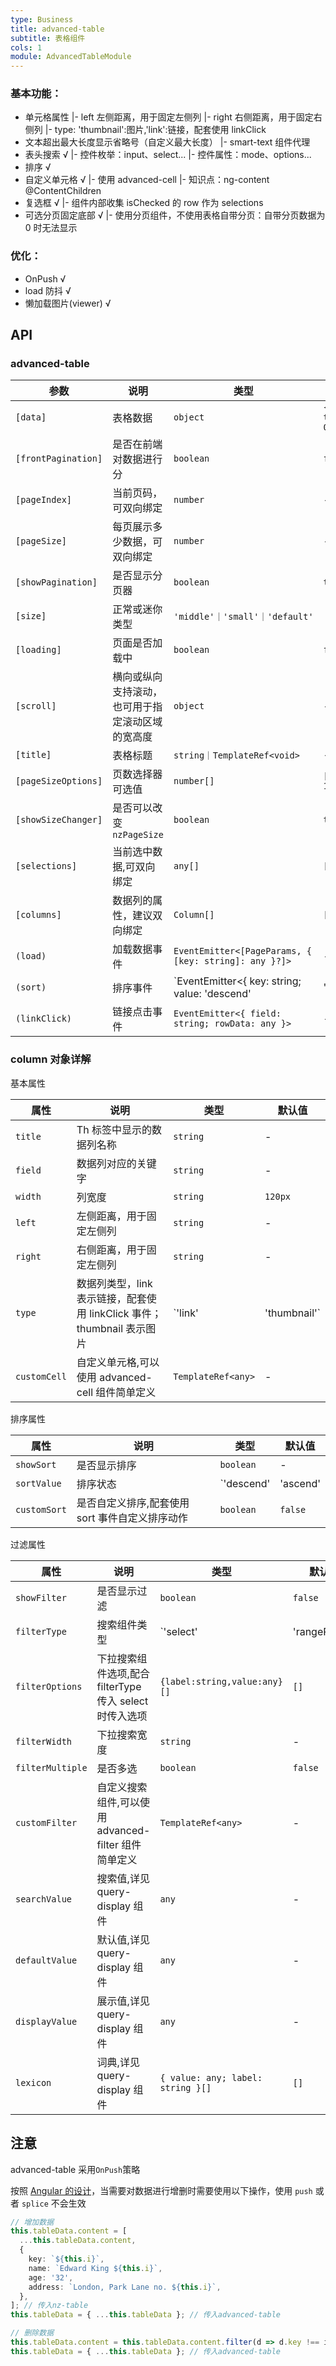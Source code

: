 ```yaml
---
type: Business
title: advanced-table
subtitle: 表格组件
cols: 1
module: AdvancedTableModule
---
```


### 基本功能：

- 单元格属性
  |- left 左侧距离，用于固定左侧列
  |- right 右侧距离，用于固定右侧列
  |- type: 'thumbnail':图片,'link':链接，配套使用 linkClick
- 文本超出最大长度显示省略号（自定义最大长度）
  |- smart-text 组件代理
- 表头搜索 √
  |- 控件枚举：input、select...
  |- 控件属性：mode、options...
- 排序 √
- 自定义单元格 √
  |- 使用 advanced-cell
  |- 知识点：ng-content @ContentChildren
- 复选框 √
  |- 组件内部收集 isChecked 的 row 作为 selections
- 可选分页固定底部 √
  |- 使用分页组件，不使用表格自带分页：自带分页数据为 0 时无法显示

### 优化：

- OnPush √
- load 防抖 √
- 懒加载图片(viewer) √

## API

### advanced-table

| 参数                | 说明                                             | 类型                                                                | 默认值                              |
| ------------------- | ------------------------------------------------ | ------------------------------------------------------------------- | ----------------------------------- |
| `[data]`            | 表格数据                                         | `object`                                                            | `{ content: [], totalElements: 0 }` |
| `[frontPagination]` | 是否在前端对数据进行分                           | `boolean`                                                           | `false`                             |
| `[pageIndex]`       | 当前页码，可双向绑定                             | `number`                                                            | -                                   |
| `[pageSize]`        | 每页展示多少数据，可双向绑定                     | `number`                                                            | -                                   |
| `[showPagination]`  | 是否显示分页器                                   | `boolean`                                                           | `true`                              |
| `[size]`            | 正常或迷你类型                                   | `'middle'｜'small'｜'default'`                                      | `'default'`                         |
| `[loading]`         | 页面是否加载中                                   | `boolean`                                                           | `false`                             |
| `[scroll]`          | 横向或纵向支持滚动，也可用于指定滚动区域的宽高度 | `object`                                                            | -                                   |
| `[title]`           | 表格标题                                         | `string｜TemplateRef<void>`                                         | -                                   |
| `[pageSizeOptions]` | 页数选择器可选值                                 | `number[]`                                                          | `[10, 30, 50, 100]`                 |
| `[showSizeChanger]` | 是否可以改变 `nzPageSize`                        | `boolean`                                                           | `true`                              |
| `[selections]`      | 当前选中数据,可双向绑定                          | `any[]`                                                             | `[]`                                |
| `[columns]`         | 数据列的属性，建议双向绑定                       | `Column[]`                                                          | `[]`                                |
| `(load)`            | 加载数据事件                                     | `EventEmitter<[PageParams, { [key: string]: any }?]>`               | -                                   |
| `(sort)`            | 排序事件                                         | `EventEmitter<{ key: string; value: 'descend' | 'ascend' | null }>` | -                                   |
| `(linkClick)`       | 链接点击事件                                     | `EventEmitter<{ field: string; rowData: any }>`                     | -                                   |

### column 对象详解

基本属性

| 属性         | 说明                                                                   | 类型                   | 默认值  |
| ------------ | ---------------------------------------------------------------------- | ---------------------- | ------- |
| `title`      | Th 标签中显示的数据列名称                                              | `string`               | -       |
| `field`      | 数据列对应的关键字                                                     | `string`               | -       |
| `width`      | 列宽度                                                                 | `string`               | `120px` |
| `left`       | 左侧距离，用于固定左侧列                                               | `string`               | -       |
| `right`      | 右侧距离，用于固定左侧列                                               | `string`               | -       |
| `type`       | 数据列类型，link 表示链接，配套使用 linkClick 事件；thumbnail 表示图片 | `'link' | 'thumbnail'` | -       |
| `customCell` | 自定义单元格,可以使用 advanced-cell 组件简单定义                       | `TemplateRef<any>`     | -       |

排序属性

| 属性         | 说明                                            | 类型                          | 默认值  |
| ------------ | ----------------------------------------------- | ----------------------------- | ------- |
| `showSort`   | 是否显示排序                                    | `boolean`                     | -       |
| `sortValue`  | 排序状态                                        | `'descend' | 'ascend' | null` | -       |
| `customSort` | 是否自定义排序,配套使用 sort 事件自定义排序动作 | `boolean`                     | `false` |

过滤属性

| 属性             | 说明                                                    | 类型                              | 默认值    |
| ---------------- | ------------------------------------------------------- | --------------------------------- | --------- |
| `showFilter`     | 是否显示过滤                                            | `boolean`                         | `false`   |
| `filterType`     | 搜索组件类型                                            | `'select'|'rangePicker'|'input'`  | `'input'` |
| `filterOptions`  | 下拉搜索组件选项,配合 filterType 传入 select 时传入选项 | `{label:string,value:any}[]`      | `[]`      |
| `filterWidth`    | 下拉搜索宽度                                            | `string`                          | -         |
| `filterMultiple` | 是否多选                                                | `boolean`                         | `false`   |
| `customFilter`   | 自定义搜索组件,可以使用 advanced-filter 组件简单定义    | `TemplateRef<any>`                | -         |
| `searchValue`    | 搜索值,详见 query-display 组件                          | `any`                             | -         |
| `defaultValue`   | 默认值,详见 query-display 组件                          | `any`                             | -         |
| `displayValue`   | 展示值,详见 query-display 组件                          | `any`                             | -         |
| `lexicon`        | 词典,详见 query-display 组件                            | `{ value: any; label: string }[]` | `[]`      |

## 注意

advanced-table 采用`OnPush`策略

按照 [Angular 的设计](https://angular.io/guide/lifecycle-hooks#onchanges)，当需要对数据进行增删时需要使用以下操作，使用 `push` 或者 `splice` 不会生效

```typescript
// 增加数据
this.tableData.content = [
  ...this.tableData.content,
  {
    key: `${this.i}`,
    name: `Edward King ${this.i}`,
    age: '32',
    address: `London, Park Lane no. ${this.i}`,
  },
]; // 传入nz-table
this.tableData = { ...this.tableData }; // 传入advanced-table

// 删除数据
this.tableData.content = this.tableData.content.filter(d => d.key !== i); // 传入nz-table
this.tableData = { ...this.tableData }; // 传入advanced-table
```

